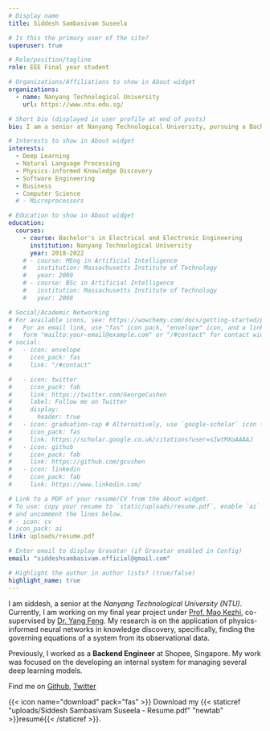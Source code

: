 ```yaml
---
# Display name
title: Siddesh Sambasivam Suseela

# Is this the primary user of the site?
superuser: true

# Role/position/tagline
role: EEE Final year student

# Organizations/Affiliations to show in About widget
organizations:
  - name: Nanyang Technological University
    url: https://www.ntu.edu.sg/

# Short bio (displayed in user profile at end of posts)
bio: I am a senior at Nanyang Technological University, pursuing a Bachelor's in Electrical and Electronic Engineering.

# Interests to show in About widget
interests:
  - Deep Learning
  - Natural Language Processing
  - Physics-informed Knowledge Discovery
  - Software Engineering
  - Business
  - Computer Science
  # - Microprocessors

# Education to show in About widget
education:
  courses:
    - course: Bachelor's in Electrical and Electronic Engineering
      institution: Nanyang Technological University
      year: 2018-2022
    # - course: MEng in Artificial Intelligence
    #   institution: Massachusetts Institute of Technology
    #   year: 2009
    # - course: BSc in Artificial Intelligence
    #   institution: Massachusetts Institute of Technology
    #   year: 2008

# Social/Academic Networking
# For available icons, see: https://wowchemy.com/docs/getting-started/page-builder/#icons
#   For an email link, use "fas" icon pack, "envelope" icon, and a link in the
#   form "mailto:your-email@example.com" or "/#contact" for contact widget.
# social:
#   - icon: envelope
#     icon_pack: fas
#     link: "/#contact"

#   - icon: twitter
#     icon_pack: fab
#     link: https://twitter.com/GeorgeCushen
#     label: Follow me on Twitter
#     display:
#       header: true
#   - icon: graduation-cap # Alternatively, use `google-scholar` icon from `ai` icon pack
#     icon_pack: fas
#     link: https://scholar.google.co.uk/citations?user=sIwtMXoAAAAJ
#   - icon: github
#     icon_pack: fab
#     link: https://github.com/gcushen
#   - icon: linkedin
#     icon_pack: fab
#     link: https://www.linkedin.com/

# Link to a PDF of your resume/CV from the About widget.
# To use: copy your resume to `static/uploads/resume.pdf`, enable `ai` icons in `params.toml`,
# and uncomment the lines below.
# - icon: cv
# icon_pack: ai
link: uploads/resume.pdf

# Enter email to display Gravatar (if Gravatar enabled in Config)
email: "siddeshsambasivam.official@gmail.com"

# Highlight the author in author lists? (true/false)
highlight_name: true
---
```


I am siddesh, a senior at the _Nanyang Technological University (NTU)_. Currently, I am working on my final year project under [Prof. Mao Kezhi](https://dr.ntu.edu.sg/cris/rp/rp00158), co-supervised by [Dr. Yang Feng](https://scholar.google.com/citations?user=i-UD9l4AAAAJ&hl=en). My research is on the application of physics-informed neural networks in knowledge discovery, specifically, finding the governing equations of a system from its observational data.

Previously, I worked as a **Backend Engineer** at Shopee, Singapore. My work was focused on the developing an internal system for managing several deep learning models.

Find me on <a href="https://github.com/siddeshSambasivam" target="_blank">Github</a>, <a href="https://twitter.com/ssiddesh45" target="_blank">Twitter</a>

{{< icon name="download" pack="fas" >}} Download my {{< staticref "uploads/Siddesh Sambasivam Suseela - Resume.pdf" "newtab" >}}resumé{{< /staticref >}}.
